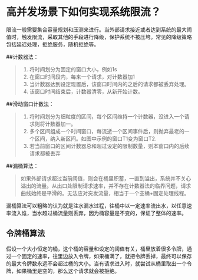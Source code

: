 

# 高并发场景下如何实现系统限流？


限流一般需要集合容量规划和压测来进行。当外部请求接近或者达到系统的最大阈值时，触发限流，采取其他的手段进行降级，保护系统不被压垮。常见的降级策略包括延迟处理，拒绝服务，随机拒绝等。

##计数器法：
>1. 将时间划分为固定的窗口大小，例如1s 
>2. 在窗口时间段内，每来一个请求，对计数器加1
>3. 当计数器达到设定现置后，该窗口时间内的之后的请求都被丢弃处理。
>4. 该窗口时间结束后，计数器清零，从新开始计数。


##滑动窗口计数法：
>1. 将时间划分为细粒度的区间，每个区间维持一个计数器，没进入一个请求则将计数器加一。
>2. 多个区间组成一个时间窗口，每流逝一个区间事件后，则抛弃最老的一个区间，纳入新区间。如图中示例的窗口T1变为窗口T2.
>3. 若当前窗口的区间计数器总和超过设定的限制数量，则本窗口内的后续请求都被丢弃


##漏桶算法： 
>如果外部请求超过当前阈值，则会在桶里积蓄，一直到溢出，系统并不关心溢出的流量。从出口处限制请求速率，并不存在计数器法的临界问题，请求曲线始终是平滑的。无法应对突发流量，相当于一个空桶+固定处理线程。

漏桶算法可以粗略的认为就是注水漏水过程，往桶中以一定速率流出水，以任意速率流入谁，当水超过桶流量则丢弃，因为桶容量是不变的，保证了整体的速率。



## 令牌桶算法
假设一个大小恒定的桶，这个桶的容量和设定的阈值有关，桶里放着很多令牌，通过一个固定的速率，往里边放入令牌，如果桶满了，就把令牌丢掉，最终可以保存的最大令牌数永远不会超过桶的大小。当有请求进入时，就尝试从桶里取出一个令牌，如果桶里是空的，那么这个请求就会被拒绝。

